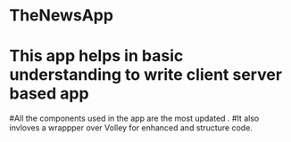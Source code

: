 # TheNewsApp
# This app helps in basic understanding to write client server based app
#All the components used in the app are the most updated .
#It also invloves a wrappper over Volley for enhanced and structure code.


